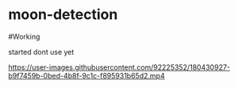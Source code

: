 # moon-detection 
#Working 

started
dont use yet

https://user-images.githubusercontent.com/92225352/180430927-b9f7459b-0bed-4b8f-9c1c-f895931b65d2.mp4


